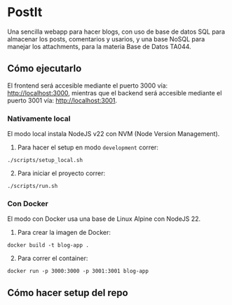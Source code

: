 # PostIt

Una sencilla webapp para hacer blogs, con uso de base de datos SQL para almacenar los posts, comentarios y usarios, y una base NoSQL para manejar los attachments, para la materia Base de Datos TA044.

## Cómo ejecutarlo

El frontend será accesible mediante el puerto 3000 vía: <a href="http://localhost:3000" target="_blank">http://localhost:3000</a>, mientras que el backend será accesible mediante el puerto 3001 vía: <a href="http://localhost:3001" target="_blank">http://localhost:3001</a>.

### Nativamente local

El modo local instala NodeJS v22 con NVM (Node Version Management). 

1. Para hacer el setup en modo `development` correr:

```shell
./scripts/setup_local.sh
```

2. Para iniciar el proyecto correr:

```shell
./scripts/run.sh
```

### Con Docker

El modo con Docker usa una base de Linux Alpine con NodeJS 22.

1. Para crear la imagen de Docker:

```shell
docker build -t blog-app .
```

2. Para correr el container:

```shell
docker run -p 3000:3000 -p 3001:3001 blog-app
```

## Cómo hacer setup del repo


